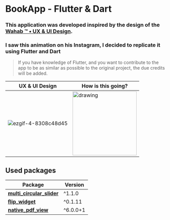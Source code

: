 # BookApp - Flutter & Dart

### This application was developed inspired by the design of the [Wahab ™ • UX & UI Design](https://www.instagram.com/wahab.xyz/).
### I saw this animation on his Instagram, I decided to replicate it using Flutter and Dart
>If you have knowledge of Flutter, and you want to contribute to the app to be as similar as possible to the original project, the due credits will be added.

UX & UI Design | How is this going?
--------- | ------
![ezgif-4-8308c48d45](https://user-images.githubusercontent.com/54247489/197602942-a65dd667-8851-4717-9cec-0b9b49fdfb07.gif) | <img src="https://user-images.githubusercontent.com/54247489/197602670-b14309f7-e5d6-4a9e-a79e-f3595a02ab91.gif" alt="drawing" width="200"/>

## Used packages

Package   | Version
------------- | ----------
[**multi_circular_slider**](https://pub.dartlang.org/packages?q=multi_circular_slider) | ^1.1.0
[**flip_widget**](https://pub.dartlang.org/packages?q=flip_widget) | ^0.1.11
[**native_pdf_view**](https://pub.dartlang.org/packages?q=native_pdf_view) |  ^6.0.0+1
